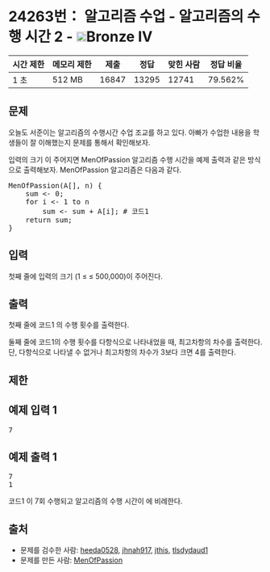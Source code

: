 # 24263번： 알고리즘 수업 - 알고리즘의 수행 시간 2 - <img src="https://static.solved.ac/tier_small/2.svg" style="height:20px" />Bronze IV


| 시간 제한 | 메모리 제한 | 제출 | 정답 | 맞힌 사람 | 정답 비율 |
| --- | --- | --- | --- | --- | --- |
| 1 초 | 512 MB | 16847 | 13295 | 12741 | 79.562% |


## 문제


오늘도 서준이는 알고리즘의 수행시간 수업 조교를 하고 있다. 아빠가 수업한 내용을 학생들이 잘 이해했는지 문제를 통해서 확인해보자.

입력의 크기 이 주어지면 MenOfPassion 알고리즘 수행 시간을 예제 출력과 같은 방식으로 출력해보자.
MenOfPassion 알고리즘은 다음과 같다.

<pre>MenOfPassion(A[], n) {
    sum &lt;- 0;
    for i &lt;- 1 to n
        sum &lt;- sum + A[i]; # 코드1
    return sum;
}</pre>



## 입력


첫째 줄에 입력의 크기 (1 ≤ ≤ 500,000)이 주어진다.



## 출력


첫째 줄에 코드1 의 수행 횟수를 출력한다.

둘째 줄에 코드1의 수행 횟수를 다항식으로 나타내었을 때, 최고차항의 차수를 출력한다. 단, 다항식으로 나타낼 수 없거나 최고차항의 차수가 3보다 크면 4를 출력한다.




## 제한




## 예제 입력 1


<pre>7
</pre>


## 예제 출력 1


<pre>7
1
</pre>


코드1 이 7회 수행되고 알고리즘의 수행 시간이 에 비례한다.







## 출처


- 문제를 검수한 사람: [heeda0528](/user/heeda0528), [jhnah917](/user/jhnah917), [jthis](/user/jthis), [tlsdydaud1](/user/tlsdydaud1)
- 문제를 만든 사람: [MenOfPassion](/user/MenOfPassion)




